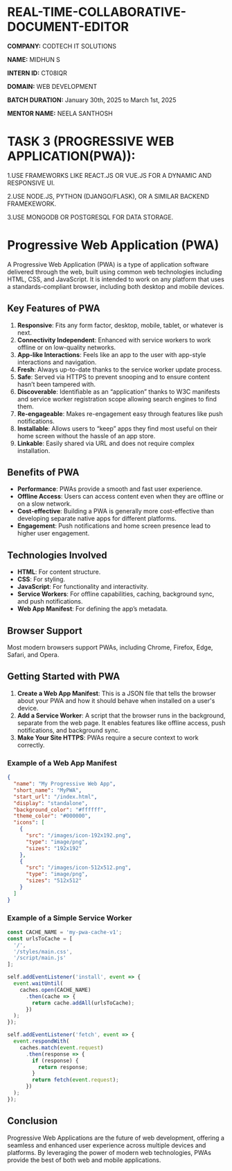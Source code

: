 # REAL-TIME-COLLABORATIVE-DOCUMENT-EDITOR

**COMPANY:** CODTECH IT SOLUTIONS

**NAME:** MIDHUN S

**INTERN ID:** CT08IQR

**DOMAIN:** WEB DEVELOPMENT

**BATCH DURATION:** January 30th, 2025 to March 1st, 2025

**MENTOR NAME:** NEELA SANTHOSH


# TASK 3 (PROGRESSIVE WEB APPLICATION(PWA)):

1.USE FRAMEWORKS LIKE REACT.JS OR VUE.JS FOR A DYNAMIC AND RESPONSIVE UI.

2.USE NODE.JS, PYTHON (DJANGO/FLASK), OR A SIMILAR BACKEND FRAMEKEWORK.

3.USE MONGODB OR POSTGRESQL FOR DATA STORAGE.



# Progressive Web Application (PWA)

A Progressive Web Application (PWA) is a type of application software delivered through the web, built using common web technologies including HTML, CSS, and JavaScript. It is intended to work on any platform that uses a standards-compliant browser, including both desktop and mobile devices.

## Key Features of PWA

1. **Responsive**: Fits any form factor, desktop, mobile, tablet, or whatever is next.
2. **Connectivity Independent**: Enhanced with service workers to work offline or on low-quality networks.
3. **App-like Interactions**: Feels like an app to the user with app-style interactions and navigation.
4. **Fresh**: Always up-to-date thanks to the service worker update process.
5. **Safe**: Served via HTTPS to prevent snooping and to ensure content hasn’t been tampered with.
6. **Discoverable**: Identifiable as an “application” thanks to W3C manifests and service worker registration scope allowing search engines to find them.
7. **Re-engageable**: Makes re-engagement easy through features like push notifications.
8. **Installable**: Allows users to “keep” apps they find most useful on their home screen without the hassle of an app store.
9. **Linkable**: Easily shared via URL and does not require complex installation.

## Benefits of PWA

- **Performance**: PWAs provide a smooth and fast user experience.
- **Offline Access**: Users can access content even when they are offline or on a slow network.
- **Cost-effective**: Building a PWA is generally more cost-effective than developing separate native apps for different platforms.
- **Engagement**: Push notifications and home screen presence lead to higher user engagement.

## Technologies Involved

- **HTML**: For content structure.
- **CSS**: For styling.
- **JavaScript**: For functionality and interactivity.
- **Service Workers**: For offline capabilities, caching, background sync, and push notifications.
- **Web App Manifest**: For defining the app’s metadata.

## Browser Support

Most modern browsers support PWAs, including Chrome, Firefox, Edge, Safari, and Opera.

## Getting Started with PWA

1. **Create a Web App Manifest**: This is a JSON file that tells the browser about your PWA and how it should behave when installed on a user's device.
2. **Add a Service Worker**: A script that the browser runs in the background, separate from the web page. It enables features like offline access, push notifications, and background sync.
3. **Make Your Site HTTPS**: PWAs require a secure context to work correctly. 

### Example of a Web App Manifest

```json
{
  "name": "My Progressive Web App",
  "short_name": "MyPWA",
  "start_url": "/index.html",
  "display": "standalone",
  "background_color": "#ffffff",
  "theme_color": "#000000",
  "icons": [
    {
      "src": "/images/icon-192x192.png",
      "type": "image/png",
      "sizes": "192x192"
    },
    {
      "src": "/images/icon-512x512.png",
      "type": "image/png",
      "sizes": "512x512"
    }
  ]
}
```

### Example of a Simple Service Worker

```javascript
const CACHE_NAME = 'my-pwa-cache-v1';
const urlsToCache = [
  '/',
  '/styles/main.css',
  '/script/main.js'
];

self.addEventListener('install', event => {
  event.waitUntil(
    caches.open(CACHE_NAME)
      .then(cache => {
        return cache.addAll(urlsToCache);
      })
  );
});

self.addEventListener('fetch', event => {
  event.respondWith(
    caches.match(event.request)
      .then(response => {
        if (response) {
          return response;
        }
        return fetch(event.request);
      })
  );
});
```

## Conclusion

Progressive Web Applications are the future of web development, offering a seamless and enhanced user experience across multiple devices and platforms. By leveraging the power of modern web technologies, PWAs provide the best of both web and mobile applications.
